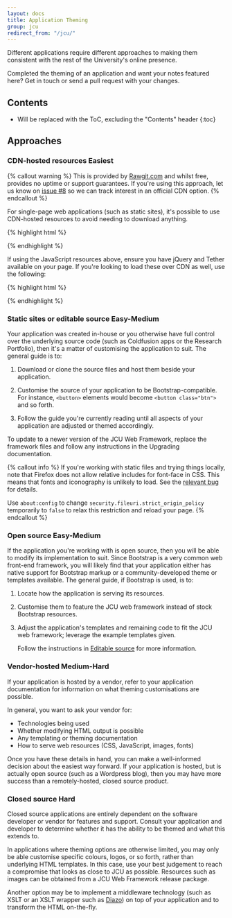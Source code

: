 ```yaml
---
layout: docs
title: Application Theming
group: jcu
redirect_from: "/jcu/"
---
```


Different applications require different approaches to making them consistent
with the rest of the University's online presence.

Completed the theming of an application and want your notes featured here?  Get
in touch or send a pull request with your changes.

## Contents

* Will be replaced with the ToC, excluding the "Contents" header
{:toc}

## Approaches

### CDN-hosted resources <span class="label label-success">Easiest</span>

{% callout warning %}
This is provided by [Rawgit.com](https://rawgit.com) and whilst free, provides
no uptime or support guarantees. If you're using this approach, let us know
on [issue #8](https://github.com/jcu/web-framework/issues/8) so we can track
interest in an official CDN option.
{% endcallout %}

For single-page web applications (such as static sites), it's possible to use
CDN-hosted resources to avoid needing to download anything.

{% highlight html %}
  <link rel="stylesheet" href="{{ site.cdn.css }}" integrity="{{ site.cdn.css_hash }}" crossorigin="anonymous">
  <script src="{{ site.cdn.js }}" integrity="{{ site.cdn.js_hash }}" crossorigin="anonymous"></script>
{% endhighlight %}

If using the JavaScript resources above, ensure you have jQuery and Tether
available on your page.  If you're looking to load these over CDN as well, use
the following:

{% highlight html %}
  <script src="{{ site.cdn.jquery }}" integrity="{{ site.cdn.jquery_hash }}" crossorigin="anonymous"></script>
  <script src="{{ site.cdn.tether }}" integrity="{{ site.cdn.tether_hash }}" crossorigin="anonymous"></script>
{% endhighlight %}

### Static sites or editable source <span class="label label-info">Easy-Medium</span>

Your application was created in-house or you otherwise have full control over the
underlying source code (such as Coldfusion apps or the Research Portfolio), then
it's a matter of customising the application to suit.  The general guide is to:

1. Download or clone the source files and host them beside your application.

1. Customise the source of your application to be Bootstrap-compatible.  For
   instance, `<button>` elements would become `<button class="btn">` and so
   forth.

1. Follow the guide you're currently reading until all aspects of your
   application are adjusted or themed accordingly.

To update to a newer version of the JCU Web Framework, replace the framework
files and follow any instructions in the Upgrading documentation.

{% callout info %}
If you're working with static files and trying things locally, note that
Firefox does not allow relative includes for font-face in CSS.  This means
that fonts and iconography is unlikely to load.  See the [relevant
bug](https://bugzilla.mozilla.org/show_bug.cgi?id=760436) for details.

Use `about:config` to change `security.fileuri.strict_origin_policy`
temporarily to `false` to relax this restriction and reload your page.
{% endcallout %}


### Open source <span class="label label-info">Easy-Medium</span>

If the application you're working with is open source, then you will be able to
modify its implementation to suit.  Since Bootstrap is a very common web
front-end framework, you will likely find that your application either has
native support for Bootstrap markup or a community-developed theme or templates
available.  The general guide, if Bootstrap is used, is to:

1. Locate how the application is serving its resources.

1. Customise them to feature the JCU web framework instead of stock Bootstrap
   resources.

1. Adjust the application's templates and remaining code to fit the JCU web
   framework; leverage the example templates given.

   Follow the instructions in [Editable source](#editable-source) for
   more information.

### Vendor-hosted <span class="label label-warning">Medium-Hard</span>

If your application is hosted by a vendor, refer to your application
documentation for information on what theming customisations are possible.

In general, you want to ask your vendor for:

* Technologies being used
* Whether modifying HTML output is possible
* Any templating or theming documentation
* How to serve web resources (CSS, JavaScript, images, fonts)

Once you have these details in hand, you can make a well-informed decision about
the easiest way forward.  If your application is hosted, but is actually
open source (such as a Wordpress blog), then you may have more success than a
remotely-hosted, closed source product.

### Closed source <span class="label label-danger">Hard</span>

Closed source applications are entirely dependent on the software developer or
vendor for features and support.  Consult your application and developer to
determine whether it has the ability to be themed and what this extends to.

In applications where theming options are otherwise limited, you may only be
able customise specific colours, logos, or so forth, rather than underlying HTML
templates.  In this case, use your best judgement to reach a compromise that
looks as close to JCU as possible.  Resources such as images can be obtained
from a JCU Web Framework release package.

Another option may be to implement a middleware technology (such as XSLT or
an XSLT wrapper such as [Diazo](http://diazo.org)) on top of your application
and to transform the HTML on-the-fly.
